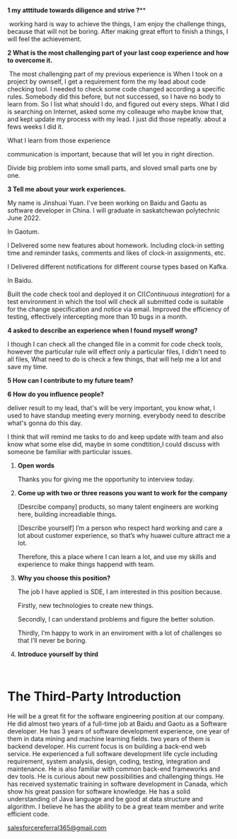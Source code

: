 **1 my atttitude towards diligence and strive ?****

​	working hard is way to achieve the things, I am enjoy the challenge things, because that will not be boring. After making great effort to finish a things, I will feel the achievement.

**2 What is the most challenging part of your last coop experience and how to overcome it.**

​	The most challenging part of my previous experience is When I took on a project by ownself, I get a requirement form the my lead about code checking tool. I needed to check some code changed according a specific rules. Somebody did this before, but not successed, so I have no body to learn from. So I list what should I do, and figured out every steps. What I did is searching on Internet, asked some my colleauge who maybe know that, and kept update my process with my lead. I just did those repeatly. about a fews weeks I did it.

What I learn from those experience 

communication is important, because that will let you in right direction. 

Divide big problem into some small parts, and sloved small parts one by one.

**3 Tell me about your work experiences.**

My name is Jinshuai Yuan. I've been working on Baidu and Gaotu as software developer in China. I will graduate in saskatchewan polytechnic June 2022.

In Gaotum.

 I Delivered some new features about homework. Including clock-in setting time and reminder tasks, comments and likes of clock-in assignments, etc.

I Delivered different notifications for different course types based on Kafka.

In Baidu.

Built the code check tool and deployed it on CI(*Continuous integration*) for a test environment in which the tool will check all submitted code is suitable for the change specification and notice via email. Improved the efficiency of testing, effectively intercepting more than 10 bugs in a month. 

**4 asked to describe an experience when I found myself wrong?**

I though I can check all the changed file in a commit for code check tools, however the particular rule will effect only a particular files, I didn't need to all files, What need to do is check a few things, that will help me a lot and save my time. 

**5 How can I contribute to my future team?**



**6 How do you influence people?**

deliver result to my lead, that's will be very important, you know what,  I used to have standup meeting every morning. everybody need to describe what's gonna do this day.

I think that will remind me tasks to do and keep update with team and also know what some else did, maybe in some condtition,I could discuss with someone be familiar with particular issues.



1.  **Open words**

    Thanks you for giving me the opportunity to interview today.

2.  **Come up with two or three reasons you want to work for the company**

    [Desrcibe company] products, so many talent engineers are working here, building increadiable things.

    [Describe yourself] I’m a person who respect hard working and care a lot about customer experience, so that’s why huawei culture attract me a lot.

    Therefore, this a place where I can learn a lot, and use my skills and experience to make things happend with team.

3.  **Why you choose this position?**

    The job I have applied is SDE, I am interested in this position because.

    Firstly, new technologies to create new things.

    Secondly, I can understand problems and figure the better solution.

    Thirdly, I’m happy to work in an enviroment with a lot of challenges so that I’ll never be boring.

4.  **Introduce yourself by third**

​	





# The Third-Party Introduction

He will be a great fit for the software engineering position at our company. He did almost two years of a full-time job at Baidu and Gaotu as a Software developer. He has 3 years of software development experience, one year of them in data mining and machine learning fields. two years of them is backend developer. His current focus is on building a back-end web service. He experienced a full software development life cycle including requirement, system analysis, design, coding, testing, integration and maintenance. He is also familiar with common back-end frameworks and dev tools. He is curious about new possibilities and challenging things. He has received systematic training in software development in Canada, which show his great passion for software knowledge. He has a solid understanding of Java language and be good at data structure and algorithm. I believe he has the ability to be a great team member and write efficient code. 









salesforcereferral365@gmail.com

